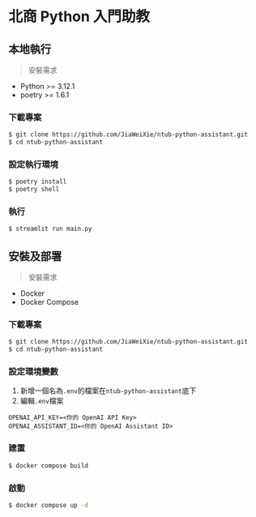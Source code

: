 # 北商 Python 入門助教


## 本地執行

> 安裝需求
- Python >= 3.12.1
- poetry >= 1.6.1

### 下載專案

```bash
$ git clone https://github.com/JiaWeiXie/ntub-python-assistant.git
$ cd ntub-python-assistant
```

### 設定執行環境

```bash
$ poetry install
$ poetry shell
```

### 執行

```bash
$ streamlit run main.py
```

## 安裝及部署

> 安裝需求
- Docker
- Docker Compose

### 下載專案

```bash
$ git clone https://github.com/JiaWeiXie/ntub-python-assistant.git
$ cd ntub-python-assistant
```

### 設定環境變數

1. 新增一個名為`.env`的檔案在`ntub-python-assistant`底下
2. 編輯`.env`檔案

```
OPENAI_API_KEY=<你的 OpenAI API Key>
OPENAI_ASSISTANT_ID=<你的 OpenAI Assistant ID>
```

### 建置

```bash
$ docker compose build
```

### 啟動

```bash
$ docker compose up -d
```
